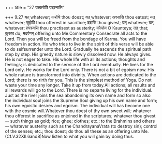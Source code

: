 +++
title = "27 यत्करोषि यदश्नासि"

+++
9.27 यत् whatever; करोषि thou doest; यत् whatever; अश्नासि thou eatest;
यत् whatever; जुहोषि thou offerest in sacrifice; ददासि thou givest; यत्
whatever; यत् whatever; तपस्यसि thou practisest as austerity; कौन्तेय O
Kaunteya; तत् that; कुरुष्व do; मदर्पणम् offering unto Me.Commentary
Consecrate all acts to the Lord. Then you will be freed from the bondage
of Karma. You will have freedom in action. He who tries to live in the
spirit of this verse will be able to do selfsurrender unto the Lord.
Gradually he ascends the spiritual path step by step. His greedy nature
is slowly dissolved now. He always gives. He is not eager to take. His
whole life with all its actions; thoughts and feelings; is dedicated to
the service of the Lord eventually. He lives for the Lord only. He works
for the Lord only. There is not a bit of egoism now. His whole nature is
transformed into divinity. When actions are dedicated to the Lord; there
is no rirth for you. This is the simplest method of Yoga. Do not waste
your time any longer. Take it up from today.All actions; all results and
all rewards will go to the Lord. There is no separte living for the
individual. Just as the river joins the sea abandoning its own name and
form so also the individual soul joins the Supreme Soul giving up his
own name and form; his own egoistic desires and egoism. The individual
will has become one with the cosmic will.Whatever thou doest of thy own
sweet will; whatever thou offerest in sacrifice as enjoined in the
scriptures; whatever thou givest -- such things as gold; rice; ghee;
clothes; etc.; to the Brahmins and others -- whatever austerity such as
the ChandrayanaVrata (to destroy sin); control of the senses; etc.; thou
doest; do thou all these as an offering unto Me. (Cf.V.32XII.6and8)Now
listen to what you will gain by doing thus.
